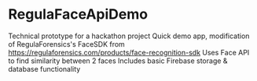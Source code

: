 # RegulaFaceApiDemo
Technical prototype for a hackathon project
Quick demo app, modification of RegulaForensics's FaceSDK from https://regulaforensics.com/products/face-recognition-sdk
Uses Face API to find similarity between 2 faces
Includes basic Firebase storage & database functionality 
